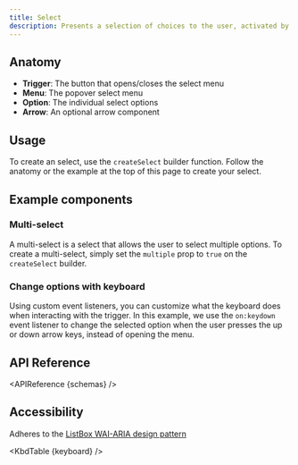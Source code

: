 ```yaml
---
title: Select
description: Presents a selection of choices to the user, activated by a button.
---
```


<script>
    import { APIReference, KbdTable, Preview } from '$docs/components'
    export let schemas
    export let keyboard
    export let snippets
    export let previews
</script>

## Anatomy

- **Trigger**: The button that opens/closes the select menu
- **Menu**: The popover select menu
- **Option**: The individual select options
- **Arrow**: An optional arrow component

## Usage

To create an select, use the `createSelect` builder function. Follow the anatomy or the example at
the top of this page to create your select.

## Example components

### Multi-select

A multi-select is a select that allows the user to select multiple options. To create a
multi-select, simply set the `multiple` prop to `true` on the `createSelect` builder.

<Preview code={snippets.multi}>
    <svelte:component this={previews.multi} />
</Preview>

### Change options with keyboard

Using custom event listeners, you can customize what the keyboard does when interacting with the
trigger. In this example, we use the `on:keydown` event listener to change the selected option when
the user presses the up or down arrow keys, instead of opening the menu.

<Preview code={snippets.keyboard}>
    <svelte:component this={previews.keyboard} />
</Preview>

## API Reference

<APIReference {schemas} />

## Accessibility

Adheres to the [ListBox WAI-ARIA design pattern](https://www.w3.org/WAI/ARIA/apg/patterns/listbox/)

<KbdTable {keyboard} />
